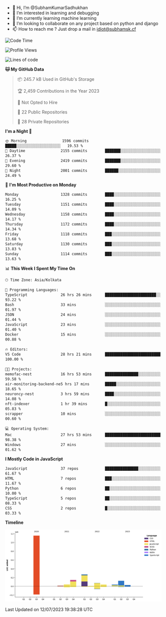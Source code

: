 - 👋 Hi, I’m @SubhamKumarSadhukhan
- 👀 I’m interested in learning and debugging
- 🌱 I’m currently learning machine learning
- 💞️ I’m looking to collaborate on any project based on python and django
- 📫 How to reach me ?
      Just drop a mail in idiot@subhamsk.cf

<!---
SubhamKumarSadhukhan/SubhamKumarSadhukhan is a ✨ special ✨ repository because its `README.md` (this file) appears on your GitHub profile.
You can click the Preview link to take a look at your changes.
--->


<!--START_SECTION:waka-->
![Code Time](http://img.shields.io/badge/Code%20Time-1%2C321%20hrs%2037%20mins-blue)

![Profile Views](http://img.shields.io/badge/Profile%20Views-0-blue)

![Lines of code](https://img.shields.io/badge/From%20Hello%20World%20I%27ve%20Written-1.9%20million%20lines%20of%20code-blue)

**🐱 My GitHub Data** 

> 📦 245.7 kB Used in GitHub's Storage 
 > 
> 🏆 2,459 Contributions in the Year 2023
 > 
> 🚫 Not Opted to Hire
 > 
> 📜 22 Public Repositories 
 > 
> 🔑 28 Private Repositories 
 > 
**I'm a Night 🦉** 

```text
🌞 Morning                1596 commits        █████░░░░░░░░░░░░░░░░░░░░   19.53 % 
🌆 Daytime                2155 commits        ███████░░░░░░░░░░░░░░░░░░   26.37 % 
🌃 Evening                2419 commits        ███████░░░░░░░░░░░░░░░░░░   29.60 % 
🌙 Night                  2001 commits        ██████░░░░░░░░░░░░░░░░░░░   24.49 % 
```
📅 **I'm Most Productive on Monday** 

```text
Monday                   1328 commits        ████░░░░░░░░░░░░░░░░░░░░░   16.25 % 
Tuesday                  1151 commits        ████░░░░░░░░░░░░░░░░░░░░░   14.09 % 
Wednesday                1158 commits        ████░░░░░░░░░░░░░░░░░░░░░   14.17 % 
Thursday                 1172 commits        ████░░░░░░░░░░░░░░░░░░░░░   14.34 % 
Friday                   1118 commits        ███░░░░░░░░░░░░░░░░░░░░░░   13.68 % 
Saturday                 1130 commits        ███░░░░░░░░░░░░░░░░░░░░░░   13.83 % 
Sunday                   1114 commits        ███░░░░░░░░░░░░░░░░░░░░░░   13.63 % 
```


📊 **This Week I Spent My Time On** 

```text
🕑︎ Time Zone: Asia/Kolkata

💬 Programming Languages: 
TypeScript               26 hrs 26 mins      ███████████████████████░░   93.22 % 
Bash                     33 mins             ░░░░░░░░░░░░░░░░░░░░░░░░░   01.97 % 
JSON                     24 mins             ░░░░░░░░░░░░░░░░░░░░░░░░░   01.44 % 
JavaScript               23 mins             ░░░░░░░░░░░░░░░░░░░░░░░░░   01.40 % 
Docker                   15 mins             ░░░░░░░░░░░░░░░░░░░░░░░░░   00.88 % 

🔥 Editors: 
VS Code                  28 hrs 21 mins      █████████████████████████   100.00 % 

🐱‍💻 Projects: 
memofac-nest             16 hrs 53 mins      ███████████████░░░░░░░░░░   59.58 % 
air-monitoring-backend-ne5 hrs 17 mins       █████░░░░░░░░░░░░░░░░░░░░   18.65 % 
neuroncy-nest            3 hrs 59 mins       ████░░░░░░░░░░░░░░░░░░░░░   14.08 % 
nft-indexer              1 hr 39 mins        █░░░░░░░░░░░░░░░░░░░░░░░░   05.83 % 
scrapper                 10 mins             ░░░░░░░░░░░░░░░░░░░░░░░░░   00.60 % 

💻 Operating System: 
Mac                      27 hrs 53 mins      █████████████████████████   98.38 % 
Windows                  27 mins             ░░░░░░░░░░░░░░░░░░░░░░░░░   01.62 % 
```

**I Mostly Code in JavaScript** 

```text
JavaScript               37 repos            ███████████████░░░░░░░░░░   61.67 % 
HTML                     7 repos             ███░░░░░░░░░░░░░░░░░░░░░░   11.67 % 
Python                   6 repos             ██░░░░░░░░░░░░░░░░░░░░░░░   10.00 % 
TypeScript               5 repos             ██░░░░░░░░░░░░░░░░░░░░░░░   08.33 % 
CSS                      2 repos             █░░░░░░░░░░░░░░░░░░░░░░░░   03.33 % 
```



**Timeline**

![Lines of Code chart](https://raw.githubusercontent.com/SubhamKumarSadhukhan/SubhamKumarSadhukhan/main/assets/bar_graph.png)


 Last Updated on 12/07/2023 19:38:28 UTC
<!--END_SECTION:waka-->
